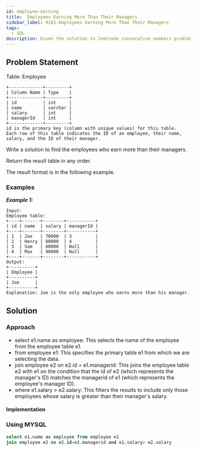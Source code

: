 ```yaml
---
id: employee-earning
title:  Employees Earning More Than Their Managers
sidebar_label: 0181-Employees Earning More Than Their Managers
tags:
  - SQL
description: Given the solution to leetcode consecutive numbers problem
---
```


## Problem Statement
Table: Employee
```
+-------------+---------+
| Column Name | Type    |
+-------------+---------+
| id          | int     |
| name        | varchar |
| salary      | int     |
| managerId   | int     |
+-------------+---------+
id is the primary key (column with unique values) for this table.
Each row of this table indicates the ID of an employee, their name, salary, and the ID of their manager.
```
Write a solution to find the employees who earn more than their managers.

Return the result table in any order.

The result format is in the following example.

 

### Examples
***Example 1:***
```
Input: 
Employee table:
+----+-------+--------+-----------+
| id | name  | salary | managerId |
+----+-------+--------+-----------+
| 1  | Joe   | 70000  | 3         |
| 2  | Henry | 80000  | 4         |
| 3  | Sam   | 60000  | Null      |
| 4  | Max   | 90000  | Null      |
+----+-------+--------+-----------+
Output: 
+----------+
| Employee |
+----------+
| Joe      |
+----------+
Explanation: Joe is the only employee who earns more than his manager.
```

## Solution

### Approach

- select e1.name as employee: This selects the name of the employee from the employee table e1.
- from employee e1: This specifies the primary table e1 from which we are selecting the data.
- join employee e2 on e2.id = e1.managerid: This joins the employee table e2 with e1 on the condition that the id of e2 (which represents the manager's ID) matches the managerid of e1 (which represents the employee's manager ID).
- where e1.salary > e2.salary: This filters the results to include only those employees whose salary is greater than their manager's salary.


#### Implementation

### Using MYSQL
```sql
select e1.name as employee from employee e1
join employee e2 on e2.id=e1.managerid and e1.salary> e2.salary
```
